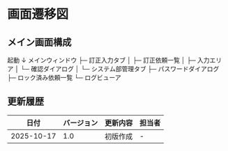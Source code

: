 # 画面遷移図

## メイン画面構成

起動 ↓ メインウィンドウ ├─ 訂正入力タブ │ ├─ 訂正依頼一覧 │ ├─ 入力エリア │ └─ 確認ダイアログ │ └─ システム部管理タブ ├─ パスワードダイアログ ├─ ロック済み依頼一覧 └─ ログビューア


## 更新履歴
| 日付 | バージョン | 更新内容 | 担当者 |
|------|-----------|---------|--------|
| 2025-10-17 | 1.0 | 初版作成 | - |
